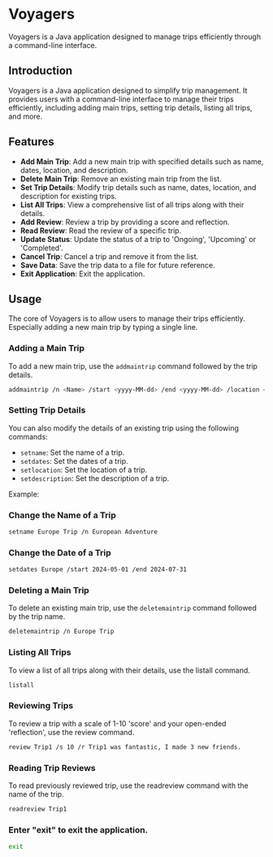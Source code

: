 # Voyagers

Voyagers is a Java application designed to manage trips efficiently through a command-line interface.

## Introduction

Voyagers is a Java application designed to simplify trip management. It provides users with a command-line interface to manage their trips efficiently, including adding main trips, setting trip details, listing all trips, and more.

## Features

- **Add Main Trip**: Add a new main trip with specified details such as name, dates, location, and description.
- **Delete Main Trip**: Remove an existing main trip from the list.
- **Set Trip Details**: Modify trip details such as name, dates, location, and description for existing trips.
- **List All Trips**: View a comprehensive list of all trips along with their details.
- **Add Review**: Review a trip by providing a score and reflection.
- **Read Review**: Read the review of a specific trip.
- **Update Status**: Update the status of a trip to 'Ongoing', 'Upcoming' or 'Completed'.
- **Cancel Trip**: Cancel a trip and remove it from the list.
- **Save Data**: Save the trip data to a file for future reference.
- **Exit Application**: Exit the application.

## Usage

The core of Voyagers is to allow users to manage their trips efficiently. Especially adding a new main trip by typing a
single line.

### Adding a Main Trip

To add a new main trip, use the `addmaintrip` command followed by the trip details.

```bash
addmaintrip /n <Name> /start <yyyy-MM-dd> /end <yyyy-MM-dd> /location <Location> /d <Description>
```

### Setting Trip Details

You can also modify the details of an existing trip using the following commands:

- `setname`: Set the name of a trip.
- `setdates`: Set the dates of a trip.
- `setlocation`: Set the location of a trip.
- `setdescription`: Set the description of a trip.

Example:

### Change the Name of a Trip
```bash
setname Europe Trip /n European Adventure
```

### Change the Date of a Trip

```bash
setdates Europe /start 2024-05-01 /end 2024-07-31
```

### Deleting a Main Trip
To delete an existing main trip, use the `deletemaintrip` command followed by the trip name.

```bash
deletemaintrip /n Europe Trip
```
### Listing All Trips
To view a list of all trips along with their details, use the listall command.

```bash 
listall
```

### Reviewing Trips

To review a trip with a scale of 1-10 'score' and your open-ended 'reflection', use the review command.

```bash
review Trip1 /s 10 /r Trip1 was fantastic, I made 3 new friends.
```

### Reading Trip Reviews

To read previously reviewed trip, use the readreview command with the name of the trip.

```bash
readreview Trip1
```

### Enter "exit" to exit the application.

```bash 
exit
```